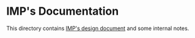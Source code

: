 # IMP's Documentation

This directory contains [IMP's design document](./design.md) and some internal notes.